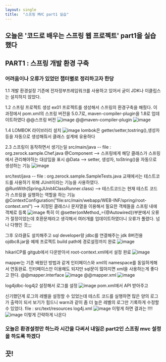 ```yaml
---
layout: single
title:  "스프링 MVC part1 실습"
---
```


## 오늘은 '코드로 배우는 스프링 웹 프로젝트' part1을 실습했다
## PART1 : 스프링 개발 환경 구축
### 어려움이나 오류가 있었던 챕터별로 정리하고자 한당
1.1 개발 환경설정
기존에 전자정부프레임워크를 사용하고 있어서 굳이 JDK나 이클립스는 설치하지 않았다. 

1.2 스프링 프로젝트 생성
ex01 프로젝트를 생성해서 스프링의 환경구축을 해줬다. 이 과정에서 pom.xml의 스프링 버전을 5.0.7로, maven-compiler-plugin을 1.8로 업데이트하였다
@@스프링 버전
![image](https://user-images.githubusercontent.com/82017472/219941163-8929a341-ac5a-47d7-b4e7-174062b36ad9.png)
@@maven-compiler-plugin
![image](https://user-images.githubusercontent.com/82017472/219941172-7625d6dc-e6a8-4dda-a750-13cc39b3fad4.png)

1.4 LOMBOK 라이브러리 설치
![image](https://user-images.githubusercontent.com/82017472/219941227-390cf77b-c27d-446e-9ea5-df5e99bb35b5.png)
lombok은 getter/setter,tostring(),생성자등을 자동으로 생성해줘서 클래스 설계에 유용하다

2.3 스프링이 동작하면서 생기는일
src/main/java -- file : org.zerock.sample.Chef.java
@Component --> 스프링에게 해당 클래스가 스프링에서 관리해야하는 대상임을 표시
@Data --> setter, 생성자, toString()을 자동으로 생성하는 기능
![image](https://user-images.githubusercontent.com/82017472/219941372-25da2716-d9cd-445f-89e9-0c22d63ef49e.png)

src/test/java -- file : org.zerock.sample.SampleTests.java
교재에서는 테스트코드를 사용하기 위해 JUnit이라는 기능을 사용하였다.
@RunWith(SpringJUnit4ClassRunner.class) --> 테스트코드는 현재 테스트 코드가 스프링을 실행하는 역할을 하는 기능
@ContextConfiguration("file:src/main/webapp/WEB-INF/spring/root-context.xml") --> 지정된 클래스나 문자열을 이용해서 필요한 객체들을 스프링 내에 객체로 등록
![image](https://user-images.githubusercontent.com/82017472/219941515-ada40235-4b87-4557-98a6-d25dfe0b7eae.png)
특히 이 @setter(onMethod_={@Autowired})부분에서 오류가 절정이었는데 호환문제라고 생각해서 여러개를 업데이트하였더니 오류가 풀렸다.
넘나 다행인 것;;;

그후 오라클도 설치해주고 sql developer랑 jdbc를 연결해주는 jdk 8버전용 ojdbc8.jar을 예제 프로젝트 build path에 경로설정까지 완료
![image](https://user-images.githubusercontent.com/82017472/219941624-563d19a5-230b-48a2-b522-98a9a2031f0e.png)

hikariCP를 gitgub에서 다운받아서 root-context.xml에서 설정 완료
![image](https://user-images.githubusercontent.com/82017472/219941669-fbc21dd5-dad5-45b7-b81e-223fa4fbc79a.png)

mapper는 기존 배웠던 방법과 같게 인터페이스와 xml의 namespace를 동일하게해서 연동완료. 인터페이스만 이용해도 되지만 sql문이 많아지면 xml을 사용하는게 좋다고 한다.
@@mapper.interface
![image](https://user-images.githubusercontent.com/82017472/219941724-1b394d17-0032-43af-96e7-73884d4d89af.png)
@@mapper.xml
![image](https://user-images.githubusercontent.com/82017472/219941730-0b331338-5d57-4337-b2db-a8ac41aaab32.png)

log4jdbc-log4j2 설정해서 로그를 설정
![image](https://user-images.githubusercontent.com/82017472/219941781-80034666-ca08-4f79-93e6-db1a20814c57.png)
pom.xml에서 API 받아주고

신기했던게 로그의 레벨을 설정할 수 있었는데 테스트 코드를 실행하면 많은 양의 로그가 출력이 되서 보기가 힘드니 warn과 같이 좀 더 높은 레벨의 로그만 기록하게 수정할 수 있었다.
file : src/text/resources log4j.xml
![image](https://user-images.githubusercontent.com/82017472/219941885-ff98925b-d44b-45c9-864f-d7c9bd736e13.png)
이렇게 하면 결과는 !!!!
![image](https://user-images.githubusercontent.com/82017472/219941925-ba5e7e9e-830f-4be0-8790-9a710b6573bf.png)
이렇게 간략하게 나온다

### 오늘은 환경설정만 하느라 시간을 다써서 내일은 part2인 스프링 mvc 설정을 하도록 하겠다
## 끗!


